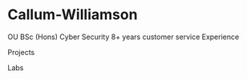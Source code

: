 # Callum-Williamson

OU BSc (Hons) Cyber Security
8+ years customer service Experience

Projects

Labs

